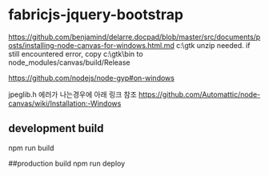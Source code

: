 # fabricjs-jquery-bootstrap

https://github.com/benjamind/delarre.docpad/blob/master/src/documents/posts/installing-node-canvas-for-windows.html.md
c:\gtk unzip needed. if still encountered error, 
copy c:\gtk\bin to node_modules/canvas/build/Release

https://github.com/nodejs/node-gyp#on-windows

jpeglib.h 에러가 나는경우에 아래 링크 참조
https://github.com/Automattic/node-canvas/wiki/Installation:-Windows


## development build
npm run build

##production build
npm run deploy
